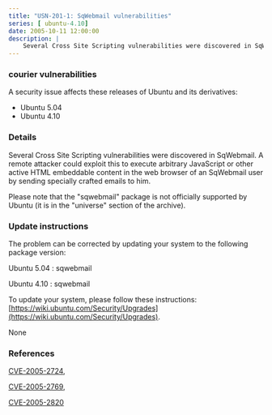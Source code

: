 ```yaml
---
title: "USN-201-1: SqWebmail vulnerabilities"
series: [ ubuntu-4.10]
date: 2005-10-11 12:00:00
description: |
    Several Cross Site Scripting vulnerabilities were discovered in SqWebmail. A remote attacker could exploit this to execute arbitrary JavaScript or other active HTML embeddable content in the web browser of an SqWebmail user by sending specially crafted emails to him.
--- 
```

 
 


### courier vulnerabilities

A security issue affects these releases of Ubuntu and its derivatives:

* Ubuntu 5.04
* Ubuntu 4.10

### Details

Several Cross Site Scripting vulnerabilities were discovered in SqWebmail. A remote attacker could exploit this to execute arbitrary JavaScript or other active HTML embeddable content in the web browser of an SqWebmail user by sending specially crafted emails to him.

Please note that the &quot;sqwebmail&quot; package is not officially supported by Ubuntu (it is in the &quot;universe&quot; section of the archive).

### Update instructions

The problem can be corrected by updating your system to the following package version:

Ubuntu 5.04
 : sqwebmail 

Ubuntu 4.10
 : sqwebmail 

To update your system, please follow these instructions: [https://wiki.ubuntu.com/Security/Upgrades](https://wiki.ubuntu.com/Security/Upgrades).

None

### References

 
 [CVE-2005-2724](http://people.ubuntu.com/~ubuntu-security/cve/CVE-2005-2724), 

 [CVE-2005-2769](http://people.ubuntu.com/~ubuntu-security/cve/CVE-2005-2769), 

 [CVE-2005-2820](http://people.ubuntu.com/~ubuntu-security/cve/CVE-2005-2820)
 

